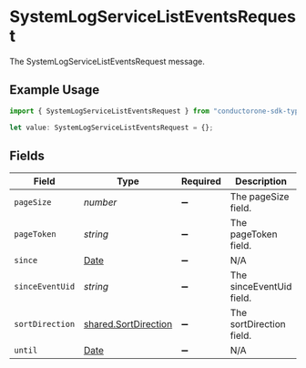 # SystemLogServiceListEventsRequest

The SystemLogServiceListEventsRequest message.

## Example Usage

```typescript
import { SystemLogServiceListEventsRequest } from "conductorone-sdk-typescript/sdk/models/shared";

let value: SystemLogServiceListEventsRequest = {};
```

## Fields

| Field                                                                                         | Type                                                                                          | Required                                                                                      | Description                                                                                   |
| --------------------------------------------------------------------------------------------- | --------------------------------------------------------------------------------------------- | --------------------------------------------------------------------------------------------- | --------------------------------------------------------------------------------------------- |
| `pageSize`                                                                                    | *number*                                                                                      | :heavy_minus_sign:                                                                            | The pageSize field.                                                                           |
| `pageToken`                                                                                   | *string*                                                                                      | :heavy_minus_sign:                                                                            | The pageToken field.                                                                          |
| `since`                                                                                       | [Date](https://developer.mozilla.org/en-US/docs/Web/JavaScript/Reference/Global_Objects/Date) | :heavy_minus_sign:                                                                            | N/A                                                                                           |
| `sinceEventUid`                                                                               | *string*                                                                                      | :heavy_minus_sign:                                                                            | The sinceEventUid field.                                                                      |
| `sortDirection`                                                                               | [shared.SortDirection](../../../sdk/models/shared/sortdirection.md)                           | :heavy_minus_sign:                                                                            | The sortDirection field.                                                                      |
| `until`                                                                                       | [Date](https://developer.mozilla.org/en-US/docs/Web/JavaScript/Reference/Global_Objects/Date) | :heavy_minus_sign:                                                                            | N/A                                                                                           |